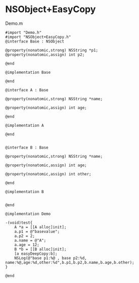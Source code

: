 NSObject+EasyCopy
===============
Demo.m

    #import "Demo.h"
    #import "NSObject+EasyCopy.h"
    @interface Base : NSObject

    @property(nonatomic,strong) NSString *p1;
    @property(nonatomic,assign) int p2;

    @end

    @implementation Base

    @end

    @interface A : Base

    @property(nonatomic,strong) NSString *name;

    @property(nonatomic,assign) int age;

    @end

    @implementation A

    @end


    @interface B : Base

    @property(nonatomic,strong) NSString *name;

    @property(nonatomic,assign) int age;

    @property(nonatomic,assign) int other;

    @end

    @implementation B


    @end

    @implementation Demo

    -(void)test{
        A *a = [[A alloc]init];
        a.p1 = @"basevalue";
        a.p2 = 2;
        a.name = @"A";
        a.age = 12;
        B *b = [[B alloc]init];
        [a easyDeepCopy:b];
        NSLog(@"base p1:%@ , base p2:%d, name:%@,age:%d,other:%d",b.p1,b.p2,b.name,b.age,b.other);
    }

    @end